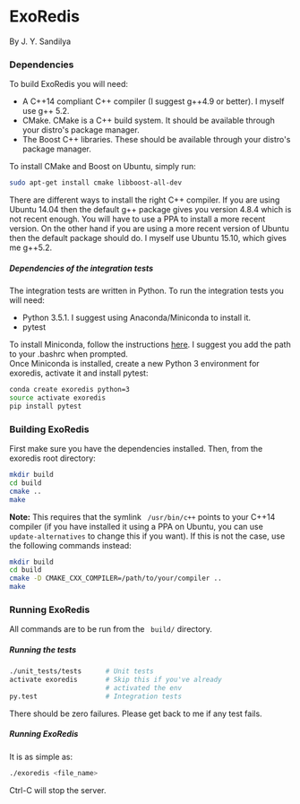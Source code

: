 # ExoRedis
By J. Y. Sandilya

### Dependencies
To build ExoRedis you will need:  
* A C++14 compliant C++ compiler (I suggest g++4.9 or better). I myself use
g++ 5.2.  
* CMake. CMake is a C++ build system. It should be available through your distro's
package manager.
* The Boost C++ libraries. These should be available through your distro's package
manager.  

To install CMake and Boost on Ubuntu, simply run:  
``` bash
sudo apt-get install cmake libboost-all-dev
```

There are different ways to install the right C++ compiler. If you are using
Ubuntu 14.04 then the default g++ package gives you version 4.8.4 which is
not recent enough. You will have to use a PPA to install a more recent
version. On the other hand if you are using a more recent version of Ubuntu
then the default package should do. I myself use Ubuntu 15.10, which gives me
g++5.2.

##### Dependencies of the integration tests
The integration tests are written in Python. To run the integration tests you
will need:  
* Python 3.5.1. I suggest using Anaconda/Miniconda to install it.
* pytest

To install Miniconda, follow the instructions
[here](http://conda.pydata.org/docs/install/quick.html#linux-miniconda-install).
I suggest you add the path to your .bashrc when prompted.  
Once Miniconda is installed, create a new Python 3 environment for exoredis,
activate it and install pytest:  
``` bash
conda create exoredis python=3
source activate exoredis
pip install pytest
```

### Building ExoRedis
First make sure you have the dependencies installed. Then, from the exoredis
root directory:
``` bash
mkdir build
cd build
cmake ..
make
```
**Note:** This requires that the symlink ``` /usr/bin/c++``` points to your
C++14 compiler (if you have installed it using a PPA on Ubuntu, you can use
```update-alternatives``` to change this if you want). If this is not the case, use the following commands instead:  
``` bash
mkdir build
cd build
cmake -D CMAKE_CXX_COMPILER=/path/to/your/compiler ..
make
```

### Running ExoRedis
All commands are to be run from the ``` build/``` directory.
##### Running the tests
``` bash
./unit_tests/tests      # Unit tests
activate exoredis       # Skip this if you've already
                        # activated the env
py.test                 # Integration tests
```
There should be zero failures. Please get back to me if any test fails.
##### Running ExoRedis
It is as simple as:
``` bash
./exoredis <file_name>
```
Ctrl-C will stop the server.

